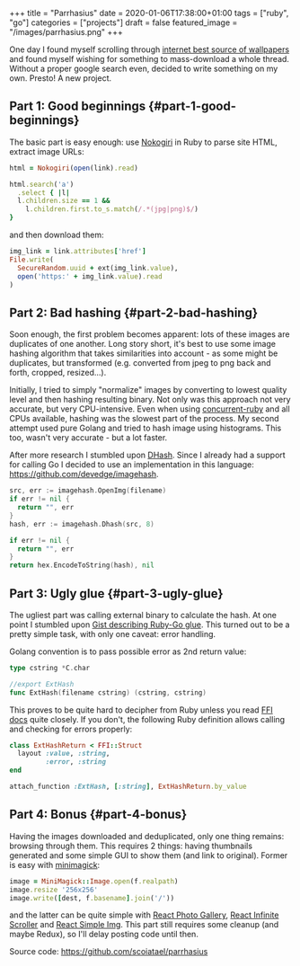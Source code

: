 +++
title = "Parrhasius"
date = 2020-01-06T17:38:00+01:00
tags = ["ruby", "go"]
categories = ["projects"]
draft = false
featured_image = "/images/parrhasius.png"
+++

One day I found myself scrolling through [internet best source of wallpapers](https://4chan.org/wg) and found myself wishing for something to mass-download a whole thread.
Without a proper google search even, decided to write something on my own. Presto! A new project.


## Part 1: Good beginnings {#part-1-good-beginnings}

The basic part is easy enough: use [Nokogiri](https://nokogiri.org/) in Ruby to parse site HTML, extract image URLs:

```ruby
html = Nokogiri(open(link).read)

html.search('a')
  .select { |l|
  l.children.size == 1 &&
    l.children.first.to_s.match(/.*(jpg|png)$/)
}
```

and then download them:

```ruby
img_link = link.attributes['href']
File.write(
  SecureRandom.uuid + ext(img_link.value),
  open('https:' + img_link.value).read
)
```


## Part 2: Bad hashing {#part-2-bad-hashing}

Soon enough, the first problem becomes apparent: lots of these images are duplicates of one another.
Long story short, it's best to use some image hashing algorithm that takes similarities into account - as some might be duplicates, but transformed (e.g. converted from jpeg to png back and forth, cropped, resized...).

Initially, I tried to simply "normalize" images by converting to lowest quality level and then hashing resulting binary. Not only was this approach not very accurate, but very CPU-intensive. Even when using [concurrent-ruby](https://github.com/ruby-concurrency/concurrent-ruby) and all CPUs available, hashing was the slowest part of the process.
My second attempt used pure Golang and tried to hash image using histograms. This too, wasn't very accurate - but a lot faster.

After more research I stumbled upon [DHash](http://www.hackerfactor.com/blog/?/archives/529-Kind-of-Like-That.html).
Since I already had a support for calling Go I decided to use an implementation in this language: <https://github.com/devedge/imagehash>.

```go
src, err := imagehash.OpenImg(filename)
if err != nil {
  return "", err
}
hash, err := imagehash.Dhash(src, 8)

if err != nil {
  return "", err
}
return hex.EncodeToString(hash), nil
```


## Part 3: Ugly glue {#part-3-ugly-glue}

The ugliest part was calling external binary to calculate the hash. At one point I stumbled upon [Gist describing Ruby-Go glue](https://gist.github.com/schweigert/385cd8e2267140674b6c4818d8f0c373). This turned out to be a pretty simple task, with only one caveat: error handling.

Golang convention is to pass possible error as 2nd return value:

```go
type cstring *C.char

//export ExtHash
func ExtHash(filename cstring) (cstring, cstring)
```

This proves to be quite hard to decipher from Ruby unless you read [FFI docs](https://github.com/ffi/ffi) quite closely. If you don't, the following Ruby definition allows calling and checking for errors properly:

```ruby
class ExtHashReturn < FFI::Struct
  layout :value, :string,
         :error, :string
end

attach_function :ExtHash, [:string], ExtHashReturn.by_value
```


## Part 4: Bonus {#part-4-bonus}

Having the images downloaded and deduplicated, only one thing remains: browsing through them. This requires 2 things: having thumbnails generated and some simple GUI to show them (and link to original).
Former is easy with [minimagick](https://github.com/minimagick/minimagick):

```ruby
image = MiniMagick::Image.open(f.realpath)
image.resize '256x256'
image.write([dest, f.basename].join('/'))
```

and the latter can be quite simple with [React Photo Gallery](http://neptunian.github.io/react-photo-gallery/), [React Infinite Scroller](https://github.com/CassetteRocks/react-infinite-scroller#readme) and [React Simple Img](https://react-simple-img.now.sh/). This part still requires some cleanup (and maybe Redux), so I'll delay posting code until then.

Source code: <https://github.com/scoiatael/parrhasius><br />
